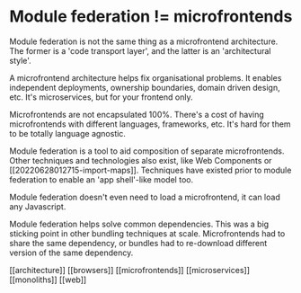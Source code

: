 # Module federation != microfrontends

Module federation is not the same thing as a microfrontend architecture. The former is a 'code transport layer', and the latter is an 'architectural style'.

A microfrontend architecture helps fix organisational problems. It enables independent deployments, ownership boundaries, domain driven design, etc. It's microservices, but for your frontend only.

Microfrontends are not encapsulated 100%. There's a cost of having microfrontends with different languages, frameworks, etc. It's hard for them to be totally language agnostic.

Module federation is a tool to aid composition of separate microfrontends. Other techniques and technologies also exist, like Web Components or [[20220628012715-import-maps]]. Techniques have existed prior to module federation to enable an 'app shell'-like model too.

Module federation doesn't even need to load a microfrontend, it can load any Javascript.

Module federation helps solve common dependencies. This was a big sticking point in other bundling techniques at scale. Microfrontends had to share the same dependency, or bundles had to re-download different version of the same dependency.

[[architecture]]
[[browsers]]
[[microfrontends]]
[[microservices]]
[[monoliths]]
[[web]]